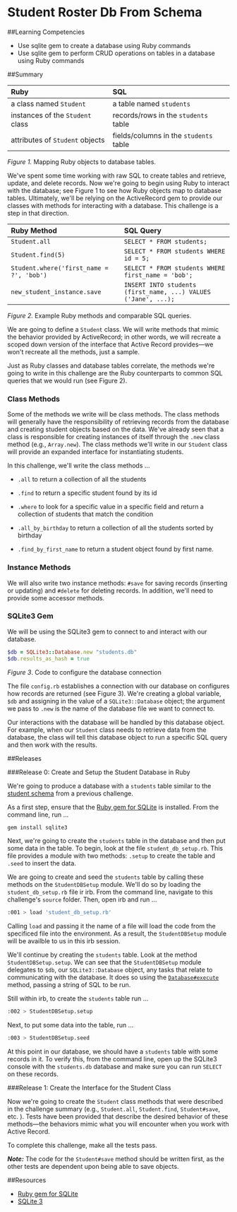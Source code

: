 # Student Roster Db From Schema

##Learning Competencies

* Use sqlite gem to create a database using Ruby commands
* Use sqlite gem to perform CRUD operations on tables in a database using Ruby commands

##Summary

| Ruby | SQL |
| :--- | :--- |
| a class named `Student` | a table named `students` |
| instances of the `Student` class | records/rows in the `students` table |
| attributes of `Student` objects | fields/columns in the `students` table |

*Figure 1.*  Mapping Ruby objects to database tables.


We've spent some time working with raw SQL to create tables and retrieve, update, and delete records.  Now we're going to begin using Ruby to interact with the database; see Figure 1 to see how Ruby objects map to database tables.  Ultimately, we'll be relying on the ActiveRecord gem to provide our classes with methods for interacting with a database.  This challenge is a step in that direction.


| Ruby Method | SQL Query |
| :--- | :--- |
| `Student.all` | `SELECT * FROM students;` |
| `Student.find(5)` | `SELECT * FROM students WHERE id = 5;` |
| `Student.where('first_name = ?', 'bob')` | `SELECT * FROM students WHERE first_name = 'bob';` |
| `new_student_instance.save` | `INSERT INTO students (first_name, ...) VALUES ('Jane', ...);` |

*Figure 2.*  Example Ruby methods and comparable SQL queries.

We are going to define a `Student` class.  We will write methods that mimic the behavior provided by ActiveRecord; in other words, we will recreate a scoped down version of the interface that Active Record provides—we won't recreate all the methods, just a sample.

Just as Ruby classes and database tables correlate, the methods we're going to write in this challenge are the Ruby counterparts to common SQL queries that we would run (see Figure 2).


### Class Methods

Some of the methods we write will be class methods.  The class methods will generally have the responsibility of retrieving records from the database and creating student objects based on the data.  We've already seen that a class is responsible for creating instances of itself through the `.new` class method (e.g., `Array.new`).  The class methods we'll write in our `Student` class will provide an expanded interface for instantiating students.

In this challenge, we'll write the class methods ...

- `.all` to return a collection of all the students

- `.find` to return a specific student found by its id

- `.where` to look for a specific value in a specific field and return a collection of students that match the condition

- `.all_by_birthday` to return a collection of all the students sorted by birthday

- `.find_by_first_name` to return a student object found by first name.

### Instance Methods

We will also write two instance methods: `#save` for saving records (inserting or updating) and `#delete` for deleting records.  In addition, we'll need to provide some accessor methods.

### SQLite3 Gem

We will be using the SQLite3 gem to connect to and interact with our database.

```ruby
$db = SQLite3::Database.new "students.db"
$db.results_as_hash = true
```
*Figure 3*.  Code to configure the database connection

The file `config.rb` establishes a connection with our database on configures how records are returned (see Figure 3).  We're creating a global variable, `$db` and assigning in the value of a `SQLite3::Database` object; the argument we pass to `.new` is the name of the database file we want to connect to.

Our interactions with the database will be handled by this database object.  For example, when our `Student` class needs to retrieve data from the database, the class will tell this database object to run a specific SQL query and then work with the results.


##Releases

###Release 0: Create and Setup the Student Database in Ruby

We're going to produce a database with a `students` table similar to the [student schema](https://github.com/bison-2014/database-drill-student-roster-challenge) from a previous challenge.

As a first step, ensure that the [Ruby gem for SQLite](https://github.com/luislavena/sqlite3-ruby) is installed.  From the command line, run ...

```bash
gem install sqlite3
```

Next, we're going to create the `students` table in the database and then put some data in the table. To begin, look at the file `student_db_setup.rb`. This file provides a module with two methods:  `.setup` to create the table and `.seed` to insert the data.

We are going to create and seed the `students` table by calling these methods on the `StudentDBSetup` module.  We'll do so by loading the `student_db_setup.rb` file ir irb.  From the command line, navigate to this challenge's `source` folder.  Then, open irb and run ...

```bash
:001 > load 'student_db_setup.rb'
```

Calling `load` and passing it the name of a file will load the code from the specificed file into the environment.  As a result, the `StudentDBSetup` module will be availble to us in this irb session.

We'll continue by creating the `students` table.  Look at the method `StudentDBSetup.setup`.  We can see that the `StudentDBSetup` module delegates to `$db`, our `SQLite3::Database` object, any tasks that relate to communicating with the database.  It does so using the [`Database#execute`](http://www.rubydoc.info/gems/sqlite3/1.3.10/SQLite3/Database#execute-instance_method) method, passing a string of SQL to be run.

Still within irb, to create the `students` table run ...

```bash
:002 > StudentDBSetup.setup
```

Next, to put some data into the table, run ...

```bash
:003 > StudentDBSetup.seed
```

At this point in our database, we should have a `students` table with some records in it. To verify this, from the command line, open up the SQLite3 console with the `students.db` database and make sure you can run `SELECT` on these records.

###Release 1:  Create the Interface for the Student Class

Now we're going to create the `Student` class methods that were described in the challenge summary (e.g., `Student.all`, `Student.find`, `Student#save`, etc. ).  Tests have been provided that describe the desired behavior of these methods—the behaviors mimic what you will encounter when you work with Active Record.

To complete this challenge, make all the tests pass.

***Note:***  The code for the `Student#save` method should be written first, as the other tests are dependent upon being able to save objects.

##Resources
<!-- ##Optimize Your Learning  -->


* [Ruby gem for SQLite](https://github.com/luislavena/sqlite3-ruby)
* [SQLite 3](http://www.sqlite.org/)
